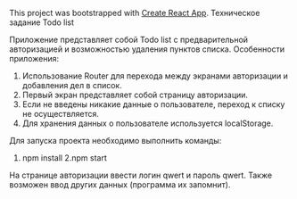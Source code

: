 This project was bootstrapped with [Create React App](https://github.com/facebookincubator/create-react-app).
Техническое задание
Todo list

Приложение представляет собой Todo list с предварительной авторизацией и возможностью удаления пунктов списка.
Особенности приложения:
1.	Использование Router для перехода между экранами авторизации и добавления дел в список.
2.	Первый экран представляет собой страницу авторизации. 
3.	Если не введены никакие данные о пользователе, переход к списку не осуществляется.
4.	Для хранения данных о пользователе используется localStorage.


Для запуска проекта необходимо выполнить команды:
1. npm install
2.npm start

На странице авторизации ввести логин qwert и пароль qwert. Также возможен ввод других данных (программа их запомнит).
